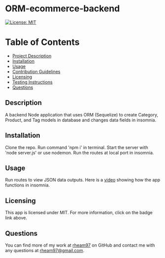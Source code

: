 # ORM-ecommerce-backend
[![License: MIT](https://img.shields.io/badge/License-MIT-yellow.svg)](https://opensource.org/licenses/MIT)

  # Table of Contents
  * [Project Description](#description)
  * [Installation](#installation)
  * [Usage](#usage)
  * [Contribution Guidelines](#contribution-guidelines)
  * [Licensing](#license)
  * [Testing Instructions](#testing-instructions)
  * [Questions](#questions)
  
  <a name="description"></a>
  ## Description
  A backend Node application that uses ORM (Sequelize) to create Category, Product, and Tag models in database and changes data fields in insomnia.

  <a name="install"></a>
  ## Installation
  Clone the repo. Run command 'npm i' in terminal. Start the server with 'node server.js' or use nodemon. Run the routes at local port in insomnia.

  <a name="usage"></a>
  ## Usage
  Run routes to view JSON data outputs.
  Here is a [video]() showing how the app functions in insomnia.

  <a name="license"></a>
  ## Licensing
  This app is licensed under MIT. For more information, click on the badge link above.

  <a name="questions"></a>
  ## Questions
  You can find more of my work at [rheam97](https://github.com/rheam97)
  on GitHub and contact me with any questions
  at rheam97@gmail.com.

